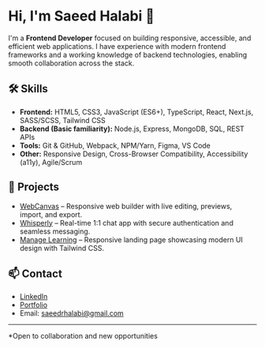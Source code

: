 # Hi, I'm Saeed Halabi 👋

I'm a **Frontend Developer** focused on building responsive, accessible, and efficient web applications. I have experience with modern frontend frameworks and a working knowledge of backend technologies, enabling smooth collaboration across the stack.

## 🛠️ Skills

- **Frontend:** HTML5, CSS3, JavaScript (ES6+), TypeScript, React, Next.js, SASS/SCSS, Tailwind CSS
- **Backend (Basic familiarity):** Node.js, Express, MongoDB, SQL, REST APIs
- **Tools:** Git & GitHub, Webpack, NPM/Yarn, Figma, VS Code
- **Other:** Responsive Design, Cross-Browser Compatibility, Accessibility (a11y), Agile/Scrum

## 📂 Projects

- [WebCanvas](https://canvas-web-saeed.netlify.app/) – Responsive web builder with live editing, previews, import, and export.
- [Whisperly](https://whisperly-frontend.onrender.com/) – Real-time 1:1 chat app with secure authentication and seamless messaging.
- [Manage Learning](https://saeedhalabi-tailwind-manage-learning.netlify.app/) – Responsive landing page showcasing modern UI design with Tailwind CSS.

## 📫 Contact

- [LinkedIn](https://www.linkedin.com/in/saeed-halabi)
- [Portfolio](https://saeedhalabi.com)
- Email: saeedrhalabi@gmail.com

---

*Open to collaboration and new opportunities
